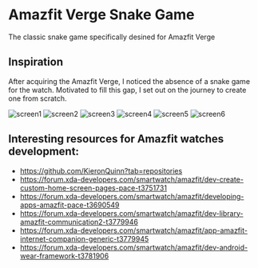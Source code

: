 # Amazfit Verge Snake Game
The classic snake game specifically desined for Amazfit Verge
 ## Inspiration
After acquiring the Amazfit Verge, I noticed the absence of a snake game for the watch. Motivated to fill this gap, I set out on the journey to create one from scratch.

![screen1](https://user-images.githubusercontent.com/39119745/119235393-fa3c5300-bb4f-11eb-873b-73771ecfc459.png)
![screen2](https://user-images.githubusercontent.com/39119745/119235401-fd374380-bb4f-11eb-97d2-13f3246a2792.png)
![screen3](https://user-images.githubusercontent.com/39119745/119235403-00323400-bb50-11eb-8ed7-50a3c42441bc.png)
![screen4](https://user-images.githubusercontent.com/39119745/119235405-01fbf780-bb50-11eb-9a0f-09e087172b7d.png)
![screen5](https://user-images.githubusercontent.com/39119745/119235409-045e5180-bb50-11eb-9a1d-93a6234fcf01.png)
![screen6](https://user-images.githubusercontent.com/39119745/119235411-06281500-bb50-11eb-890b-71b96aea3d28.png)

## Interesting resources for Amazfit watches development:
- https://github.com/KieronQuinn?tab=repositories
- https://forum.xda-developers.com/smartwatch/amazfit/dev-create-custom-home-screen-pages-pace-t3751731
- https://forum.xda-developers.com/smartwatch/amazfit/developing-apps-amazfit-pace-t3690549
- https://forum.xda-developers.com/smartwatch/amazfit/dev-library-amazfit-communication2-t3779946
- https://forum.xda-developers.com/smartwatch/amazfit/app-amazfit-internet-companion-generic-t3779945
- https://forum.xda-developers.com/smartwatch/amazfit/dev-android-wear-framework-t3781906
